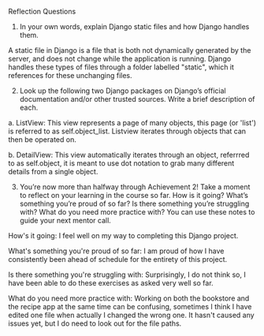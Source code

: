 Reflection Questions

1. In your own words, explain Django static files and how Django handles them.

A static file in Django is a file that is both not dynamically generated by the server, and does not change while the application is running. Django handles these types of files through a folder labelled "static", which it references for these unchanging files.

2. Look up the following two Django packages on Django’s official documentation and/or other trusted sources. Write a brief description of each.

a. ListView: This view represents a page of many objects, this page (or 'list') is referred to as self.object_list. Listview iterates through objects that can then be operated on.

b. DetailView: This view automatically iterates through an object, referrred to as self.object, it is meant to use dot notation to grab many different details from a single object.

3. You’re now more than halfway through Achievement 2! Take a moment to reflect on your learning in the course so far. How is it going? What’s something you’re proud of so far? Is there something you’re struggling with? What do you need more practice with? You can use these notes to guide your next mentor call.

How's it going: I feel well on my way to completing this Django project.

What's something you're proud of so far: I am proud of how I have consistently been ahead of schedule for the entirety of this project.

Is there something you're struggling with: Surprisingly, I do not think so, I have been able to do these exercises as asked very well so far.

What do you need more practice with: Working on both the bookstore and the recipe app at the same time can be confusing, sometimes I think I have edited one file when actually I changed the wrong one. It hasn't caused any issues yet, but I do need to look out for the file paths.
